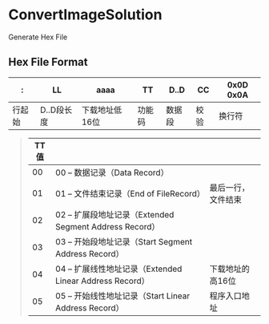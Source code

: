 # ConvertImageSolution
 Generate Hex File


## Hex File Format

| :      | LL         | aaaa           | TT     | D..D   | CC   | 0x0D 0x0A |
| ------ | ---------- | -------------- | ------ | ------ | ---- | --------- |
| 行起始 | D..D段长度 | 下载地址低16位 | 功能码 | 数据段 | 校验 | 换行符    |



> | TT值 |                                              |                    |
> | ---- |----------------------------------------------| ------------------ |
> | 00   | 00 – 数据记录（Data Record）                       |                    |
> | 01   | 01 – 文件结束记录（End of FileRecord）               | 最后一行，文件结束 |
> | 02   | 02 – 扩展段地址记录（Extended Segment Address Record） |                    |
> | 03   | 03 – 开始段地址记录（Start Segment Address Record）   |                    |
> | 04   | 04 – 扩展线性地址记录（Extended Linear Address Record） | 下载地址的高16位   |
> | 05   | 05 – 开始线性地址记录（Start Linear Address Record）   | 程序入口地址       |